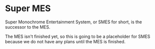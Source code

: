 # Super MES
Super Monochrome Entertainment System, or SMES for short, is the successor to the MES.

The MES isn't finished yet, so this is going to be a placeholder for SMES because we do not have any plans until the MES is finished.
